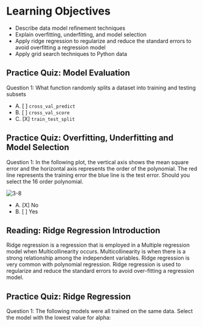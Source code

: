 # Learning Objectives

* Describe data model refinement techniques
* Explain overfitting, underfitting, and model selection
* Apply ridge regression to regularize and reduce the standard errors to avoid overfitting a regression model
* Apply grid search techniques to Python data

## Practice Quiz: Model Evaluation

Question 1: What function randomly splits a dataset into training and testing subsets

- A. [ ] ```cross_val_predict```
- B. [ ] ```cross_val_score```
- C. [X] ```train_test_split```

## Practice Quiz: Overfitting, Underfitting and Model Selection

Question 1: In the following plot, the vertical axis shows the mean square error and the horizontal axis represents the order of the polynomial. The red line represents the training error the blue line is the test error. Should you select the 16 order polynomial.

![3-8](https://user-images.githubusercontent.com/17474099/119517776-33570c00-bd78-11eb-9c8f-84a2c0838063.png)

- A. [X] No
- B. [ ] Yes

## Reading: Ridge Regression Introduction

Ridge regression is a regression that is employed in a Multiple regression model when Multicollinearity occurs. Multicollinearity is when there is a strong relationship among the independent variables. Ridge regression is very common with polynomial regression. Ridge regression is used to regularize and reduce the standard errors to avoid over-fitting a regression model.

## Practice Quiz: Ridge Regression

Question 1: The following models were all trained on the same data. Select the model with the lowest value for alpha:

